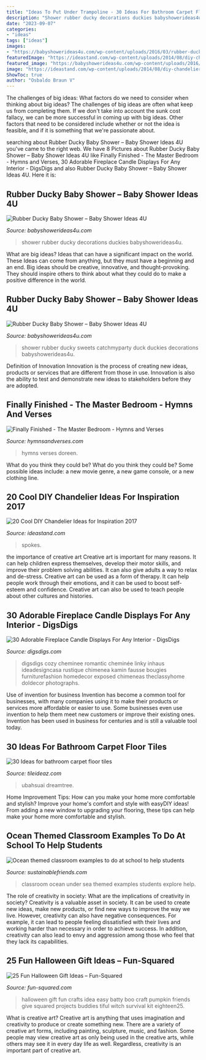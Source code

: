 ```yaml
---
title: "Ideas To Put Under Trampoline - 30 Ideas For Bathroom Carpet Floor Tiles"
description: "Shower rubber ducky decorations duckies babyshowerideas4u"
date: "2023-09-07"
categories:
- "ideas"
tags: ["ideas"]
images:
- "https://babyshowerideas4u.com/wp-content/uploads/2016/03/rubber-ducky-baby-shower-cookies-with-baby-ducks.jpeg"
featuredImage: "https://ideastand.com/wp-content/uploads/2014/08/diy-chandelier-ideas/5-bottle-chandelier.jpg"
featured_image: "https://babyshowerideas4u.com/wp-content/uploads/2016/03/rubber-ducky-baby-shower-sweets.jpeg"
image: "https://ideastand.com/wp-content/uploads/2014/08/diy-chandelier-ideas/5-bottle-chandelier.jpg"
ShowToc: true
author: "Osbaldo Braun V"
---
```



The challenges of big ideas: What factors do we need to consider when thinking about big ideas?
The challenges of big ideas are often what keep us from completing them. If we don't take into account the sunk cost fallacy, we can be more successful in coming up with big ideas. Other factors that need to be considered include whether or not the idea is feasible, and if it is something that we're passionate about.

	

		
searching about Rubber Ducky Baby Shower – Baby Shower Ideas 4U you've came to the right web. We have 8 Pictures about Rubber Ducky Baby Shower – Baby Shower Ideas 4U like Finally Finished - The Master Bedroom - Hymns and Verses, 30 Adorable Fireplace Candle Displays For Any Interior - DigsDigs and also Rubber Ducky Baby Shower – Baby Shower Ideas 4U. Here it is:
		
    
## Rubber Ducky Baby Shower – Baby Shower Ideas 4U

<img loading=lazy src="https://babyshowerideas4u.com/wp-content/uploads/2016/03/rubber-ducky-baby-shower-cookies-with-baby-ducks.jpeg" onerror="this.onerror=null;this.src='https://tse1.mm.bing.net/th?id=OIP.1CH-ZhZe0DEnI5xUfRRRfQHaJ4&amp;pid=15.1';" alt="Rubber Ducky Baby Shower – Baby Shower Ideas 4U">

_Source: babyshowerideas4u.com_

>shower rubber ducky decorations duckies babyshowerideas4u. 

	

What are big ideas? Ideas that can have a significant impact on the world. These Ideas can come from anything, but they must have a beginning and an end. Big ideas should be creative, innovative, and thought-provoking. They should inspire others to think about what they could do to make a positive difference in the world.

    
## Rubber Ducky Baby Shower – Baby Shower Ideas 4U

<img loading=lazy src="https://babyshowerideas4u.com/wp-content/uploads/2016/03/rubber-ducky-baby-shower-sweets.jpeg" onerror="this.onerror=null;this.src='https://tse4.mm.bing.net/th?id=OIP.EFj7QKCzYfzmvHs68C9jCAHaJ4&amp;pid=15.1';" alt="Rubber Ducky Baby Shower – Baby Shower Ideas 4U">

_Source: babyshowerideas4u.com_

>shower rubber ducky sweets catchmyparty duck duckies decorations babyshowerideas4u. 

	

Definition of Innovation
Innovation is the process of creating new ideas, products or services that are different from those in use. Innovation is also the ability to test and demonstrate new ideas to stakeholders before they are adopted.

    
## Finally Finished - The Master Bedroom - Hymns And Verses

<img loading=lazy src="https://hymnsandverses.com/wp-content/uploads/2014/06/Hymns-and-Verses-Bedroom1.jpg" onerror="this.onerror=null;this.src='https://tse3.mm.bing.net/th?id=OIP.y_uB-BfpPND-c7tDfZY4wQHaLR&amp;pid=15.1';" alt="Finally Finished - The Master Bedroom - Hymns and Verses">

_Source: hymnsandverses.com_

>hymns verses doreen. 

	

What do you think they could be?
What do you think they could be? Some possible ideas include: a new movie genre, a new game console, or a new clothing line.

    
## 20 Cool DIY Chandelier Ideas For Inspiration 2017

<img loading=lazy src="https://ideastand.com/wp-content/uploads/2014/08/diy-chandelier-ideas/5-bottle-chandelier.jpg" onerror="this.onerror=null;this.src='https://tse4.mm.bing.net/th?id=OIP.m5mlHl-Due08DbO80PJvbgHaLH&amp;pid=15.1';" alt="20 Cool DIY Chandelier Ideas for Inspiration 2017">

_Source: ideastand.com_

>spokes. 

	

the importance of creative art
Creative art is important for many reasons. It can help children express themselves, develop their motor skills, and improve their problem solving abilities. It can also give adults a way to relax and de-stress.
Creative art can be used as a form of therapy. It can help people work through their emotions, and it can be used to boost self-esteem and confidence. Creative art can also be used to teach people about other cultures and histories.

    
## 30 Adorable Fireplace Candle Displays For Any Interior - DigsDigs

<img loading=lazy src="https://www.digsdigs.com/photos/adorable-fireplace-candle-displays-for-any-interior-28-554x554.jpg" onerror="this.onerror=null;this.src='https://tse2.mm.bing.net/th?id=OIP.Jgfpplv62RhDyob2ktCwbAHaHa&amp;pid=15.1';" alt="30 Adorable Fireplace Candle Displays For Any Interior - DigsDigs">

_Source: digsdigs.com_

>digsdigs cozy cheminee romantic cheminée linky inhaus ideadesigncasa rustique chimenea kamin fausse bougies furniturefashion homedecor exposed chimeneas theclassyhome doldecor photographs. 

	

Use of invention for business
Invention has become a common tool for businesses, with many companies using it to make their products or services more affordable or easier to use. Some businesses even use invention to help them meet new customers or improve their existing ones. Invention has been used in business for centuries and is still a valuable tool today.

    
## 30 Ideas For Bathroom Carpet Floor Tiles

<img loading=lazy src="https://www.tileideaz.com/wp-content/uploads/2015/12/cool-carpet-design-for-fancy-home.jpg" onerror="this.onerror=null;this.src='https://tse4.mm.bing.net/th?id=OIP.kDrHkofoiyac89Cmbx_IUgHaKl&amp;pid=15.1';" alt="30 Ideas for bathroom carpet floor tiles">

_Source: tileideaz.com_

>ubahsuai dreamtree. 

	

Home Improvement Tips: How can you make your home more comfortable and stylish?
Improve your home's comfort and style with easyDIY ideas! From adding a new window to upgrading your flooring, these tips can help make your home more comfortable and stylish.

    
## Ocean Themed Classroom Examples To Do At School To Help Students

<img loading=lazy src="http://www.sustainablefriends.com/wp-content/uploads/ocean_unit_school_ideas_classroom.jpg" onerror="this.onerror=null;this.src='https://tse3.mm.bing.net/th?id=OIP.gFsLET3CR9g25KIRTFef3wHaJ4&amp;pid=15.1';" alt="Ocean themed classroom examples to do at school to help students">

_Source: sustainablefriends.com_

>classroom ocean under sea themed examples students explore help. 

	

The role of creativity in society: What are the implications of creativity in society?
Creativity is a valuable asset in society. It can be used to create new ideas, make new products, or find new ways to improve the way we live. However, creativity can also have negative consequences. For example, it can lead to people feeling dissatisfied with their lives and working harder than necessary in order to achieve success. In addition, creativity can also lead to envy and aggression among those who feel that they lack its capabilities.

    
## 25 Fun Halloween Gift Ideas – Fun-Squared

<img loading=lazy src="http://fun-squared.com/wp-content/uploads/2016/10/BattyGiftIdea.jpg" onerror="this.onerror=null;this.src='https://tse1.mm.bing.net/th?id=OIP.hTbA7Emc6646kCDm7TGcxQHaLE&amp;pid=15.1';" alt="25 Fun Halloween Gift Ideas – Fun-Squared">

_Source: fun-squared.com_

>halloween gift fun crafts idea easy batty boo craft pumpkin friends give squared projects buddies tiful witch survival kit eighteen25. 

	

What is creative art?
Creative art is anything that uses imagination and creativity to produce or create something new. There are a variety of creative art forms, including painting, sculpture, music, and fashion. Some people may view creative art as only being used in the creative arts, while others may see it in every day life as well. Regardless, creativity is an important part of creative art.

